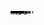 <svg xmlns="http://www.w3.org/2000/svg" width="848" height="500"><circle style="fill: #bf6969;" /><circle style="fill: #bfb369;" /><circle style="fill: #bfb369;" /><circle style="fill: #82bf69;" /><circle style="fill: #82bf69;" /><circle style="fill: #82bf69;" /><circle style="fill: #82bf69;" /><circle style="fill: #82bf69;" /><circle style="fill: #86bea6;" /><circle style="fill: #bf6969;" /><circle style="fill: #bfb369;" /><circle style="fill: #bfb369;" /><circle style="fill: #bfb369;" /><circle style="fill: #82bf69;" /><circle style="fill: #82bf69;" /><circle style="fill: #699abf;" /><circle style="fill: #8269bf;" /><circle style="fill: #8269bf;" /><circle style="fill: #82bf69;" /><circle style="fill: #bfb369;" /><circle style="fill: #82bf69;" /><circle style="fill: #8269bf;" /><circle style="fill: #82bf69;" /><circle style="fill: #bfb369;" /><circle style="fill: #8269bf;" /><circle style="fill: #82bf69;" /><circle style="fill: #bf69b3;" /><circle style="fill: #bfb369;" /><circle style="fill: #8269bf;" /><circle style="fill: #bfb369;" /><circle style="fill: #bfb369;" /><circle style="fill: #82bf69;" /><circle style="fill: #bfb369;" /><circle style="fill: #8269bf;" /><circle style="fill: #bf6969;" /><circle style="fill: #bfb369;" /><circle style="fill: #bfb369;" /><circle style="fill: #bfb369;" /><text style="font-family: Arial, Helvetica; font-size: 11px;" text-anchor="middle" dy="4">acquisition</text><text style="font-family: Arial, Helvetica; font-size: 11px;" text-anchor="middle" dy="4">adult</text><text style="font-family: Arial, Helvetica; font-size: 11px;" text-anchor="middle" dy="4">children</text><text style="font-family: Arial, Helvetica; font-size: 11px;" text-anchor="middle" dy="4">chunks</text><text style="font-family: Arial, Helvetica; font-size: 11px;" text-anchor="middle" dy="4">classroom</text><text style="font-family: Arial, Helvetica; font-size: 11px;" text-anchor="middle" dy="4">communication</text><text style="font-family: Arial, Helvetica; font-size: 11px;" text-anchor="middle" dy="4">development</text><text style="font-family: Arial, Helvetica; font-size: 11px;" text-anchor="middle" dy="4">evidence</text><text style="font-family: Arial, Helvetica; font-size: 11px;" text-anchor="middle" dy="4">formulaic</text><text style="font-family: Arial, Helvetica; font-size: 11px;" text-anchor="middle" dy="4">formulas</text><text style="font-family: Arial, Helvetica; font-size: 11px;" text-anchor="middle" dy="4">great</text><text style="font-family: Arial, Helvetica; font-size: 11px;" text-anchor="middle" dy="4">help</text><text style="font-family: Arial, Helvetica; font-size: 11px;" text-anchor="middle" dy="4">important</text><text style="font-family: Arial, Helvetica; font-size: 11px;" text-anchor="middle" dy="4">input</text><text style="font-family: Arial, Helvetica; font-size: 11px;" text-anchor="middle" dy="4">interaction</text><text style="font-family: Arial, Helvetica; font-size: 11px;" text-anchor="middle" dy="4">language</text><text style="font-family: Arial, Helvetica; font-size: 11px;" text-anchor="middle" dy="4">learners</text><text style="font-family: Arial, Helvetica; font-size: 11px;" text-anchor="middle" dy="4">lexical</text><text style="font-family: Arial, Helvetica; font-size: 11px;" text-anchor="middle" dy="4">memory</text><text style="font-family: Arial, Helvetica; font-size: 11px;" text-anchor="middle" dy="4">native</text><text style="font-family: Arial, Helvetica; font-size: 11px;" text-anchor="middle" dy="4">particular</text><text style="font-family: Arial, Helvetica; font-size: 11px;" text-anchor="middle" dy="4">phrases</text><text style="font-family: Arial, Helvetica; font-size: 11px;" text-anchor="middle" dy="4">pragmatic</text><text style="font-family: Arial, Helvetica; font-size: 11px;" text-anchor="middle" dy="4">processing</text><text style="font-family: Arial, Helvetica; font-size: 11px;" text-anchor="middle" dy="4">production</text><text style="font-family: Arial, Helvetica; font-size: 11px;" text-anchor="middle" dy="4">role</text><text style="font-family: Arial, Helvetica; font-size: 11px;" text-anchor="middle" dy="4">sequences</text><text style="font-family: Arial, Helvetica; font-size: 11px;" text-anchor="middle" dy="4">specific</text><text style="font-family: Arial, Helvetica; font-size: 11px;" text-anchor="middle" dy="4">speech</text><text style="font-family: Arial, Helvetica; font-size: 11px;" text-anchor="middle" dy="4">spontaneous</text><text style="font-family: Arial, Helvetica; font-size: 11px;" text-anchor="middle" dy="4">study</text><text style="font-family: Arial, Helvetica; font-size: 11px;" text-anchor="middle" dy="4">text</text><text style="font-family: Arial, Helvetica; font-size: 11px;" text-anchor="middle" dy="4">time</text><text style="font-family: Arial, Helvetica; font-size: 11px;" text-anchor="middle" dy="4">units</text><text style="font-family: Arial, Helvetica; font-size: 11px;" text-anchor="middle" dy="4">use</text><text style="font-family: Arial, Helvetica; font-size: 11px;" text-anchor="middle" dy="4">used</text><text style="font-family: Arial, Helvetica; font-size: 11px;" text-anchor="middle" dy="4">words</text><text style="font-family: Arial, Helvetica; font-size: 11px;" text-anchor="middle" dy="4">written</text></svg>